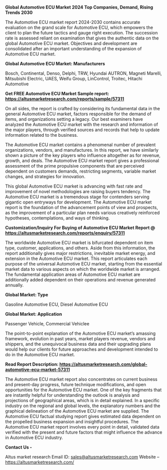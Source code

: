 **Global Automotive ECU Market 2024 Top Companies, Demand, Rising Trends 2030**

The Automotive ECU market report 2024-2030 contains accurate evaluation on the grand scale for Automotive ECU, which empowers the client to plan the future tactics and gauge right execution. The succession rate is assessed reliant on examination that gives the authentic data on the global Automotive ECU market. Objectives and development are consolidated after an important understanding of the expansion of Automotive ECU market.

<b>Global Automotive ECU Market: Manufacturers</b>

Bosch, Continental, Denso, Delphi, TRW, Hyundai AUTRON, Magneti Marelli, Mitsubishi Electric, UAES, Weifu Group, LinControl, Troitec, Hitachi Automotive

<b>Get FREE Automotive ECU Market Sample report: <a href="https://altusmarketresearch.com/reports/sample/57311">https://altusmarketresearch.com/reports/sample/57311</a></b>

On all sides, the report is crafted by considering its fundamental data in the general Automotive ECU market, factors responsible for the demand of items, and organizations setting a legacy. Our best examiners have analyzed the Automotive ECU market with the research and information of the major players, through verified sources and records that help to update information related to the business.

The Automotive ECU market contains a phenomenal number of prevalent organizations, vendors, and manufactures. In this report, we have similarly shown a picture of the key players who influence altogether as for revenue, growth, and deals. The Automotive ECU market report gives a professional assessment of the prime propulsive components that are perceived dependent on customers demands, restricting segments, variable market changes, and strategies for innovation.

This global Automotive ECU market is advancing with fast rate and improvement of novel methodologies are raising buyers tendency. The Automotive ECU market is a tremendous stage for contenders serving gigantic open entryways for development. The Automotive ECU market report is the foundation of the advancement points of view and prospects, as the improvement of a particular plan needs various creatively reinforced hypotheses, contemplations, and ways of thinking.

<b>Customization/Inquiry For Buying of Automotive ECU Market Report @ <a href="https://altusmarketresearch.com/reports/enquiry/57311">https://altusmarketresearch.com/reports/enquiry/57311</a></b>

The worldwide Automotive ECU market is bifurcated dependent on item type, customer, applications, and others. Aside from this information, the report additionally gives major restrictions, inevitable market energy, and extension in the Automotive ECU market. This report articulates each purpose of the universal Automotive ECU market, starting from the essential market data to various aspects on which the worldwide market is arranged. The fundamental application areas of Automotive ECU market are additionally added dependent on their operations and revenue generated annually.

<b>Global Market: Type</b>

Gasoline Automotive ECU, Diesel Automotive ECU

<b>Global Market: Application</b>

Passenger Vehicle, Commercial Vehiclee

The point-to-point explanation of the Automotive ECU market’s amassing framework, evolution in past years, market players revenue, vendors and shippers, and the unequivocal business data and their upgrading plans would help our clients for future approaches and development intended to do in the Automotive ECU market.

<b>Read Report Description: <a href="https://altusmarketresearch.com/global-automotive-ecu-market-57311">https://altusmarketresearch.com/global-automotive-ecu-market-57311</a></b>

The Automotive ECU market report also concentrates on current business and present-day progress, future technique modifications, and open opportunities for the Automotive ECU market. One of the key fragments that are instantly helpful for understanding the outlook is analysis and projections of geographical areas, which is in detail explained. In a specific industry on the regional and global levels, the explanatory numbers and the graphical delineation of the Automotive ECU market are supplied. The Automotive ECU factual studying report gives estimated data dependent on the propelled business expansion and insightful procedures. The Automotive ECU market report involves every point in detail, validated data verified with the present and future factors that might influence the advance in Automotive ECU industry.

<b>Contact Us -</b>

Altus market research
Email ID: <a href="mailto:sales@altusmarketresearch.com">sales@altusmarketresearch.com</a>
Website – <a href="https://altusmarketresearch.com/">https://altusmarketresearch.com/</a>
